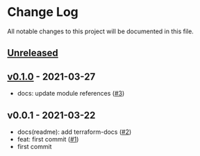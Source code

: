 # Change Log

All notable changes to this project will be documented in this file.

<a name="unreleased"></a>
## [Unreleased]



<a name="v0.1.0"></a>
## [v0.1.0] - 2021-03-27

- docs: update module references ([#3](https://github.com/terraform-aws-modules/terraform-aws-eventbridge/issues/3))


<a name="v0.0.1"></a>
## v0.0.1 - 2021-03-22

- docs(readme): add terraform-docs ([#2](https://github.com/terraform-aws-modules/terraform-aws-eventbridge/issues/2))
- feat: first commit ([#1](https://github.com/terraform-aws-modules/terraform-aws-eventbridge/issues/1))
- first commit


[Unreleased]: https://github.com/terraform-aws-modules/terraform-aws-eventbridge/compare/v0.1.0...HEAD
[v0.1.0]: https://github.com/terraform-aws-modules/terraform-aws-eventbridge/compare/v0.0.1...v0.1.0
